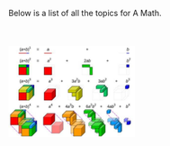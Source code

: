 <html>
<body>

<head>
 <style>
  .intro {
   margin-bottom: 50px;
  }
  .binomialimg {
    width: 225px;
    display: inline-block;
   }
 </style>
</head>

<p class="intro">
 Below is a list of all the topics for A Math.
</p>

<div class="binomial">
 <img class="binomialimg" src="images/Capture.JPG"> 
</div>

</body>
</html>

